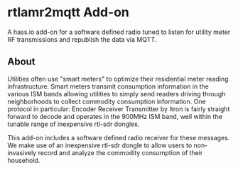 # rtlamr2mqtt Add-on

A hass.io add-on for a software defined radio tuned to listen for utility
meter RF transmissions and republish the data via MQTT.

## About

Utilities often use "smart meters" to optimize their residential meter reading
infrastructure. Smart meters transmit consumption information in the various
ISM bands allowing utilities to simply send readers driving through
neighborhoods to collect commodity consumption information. One protocol in
particular: Encoder Receiver Transmitter by Itron is fairly straight forward to
decode and operates in the 900MHz ISM band, well within the tunable range of
inexpensive rtl-sdr dongles.

This add-on includes a software defined radio receiver for these messages. We
make use of an inexpensive rtl-sdr dongle to allow users to non-invasively
record and analyze the commodity consumption of their household.

